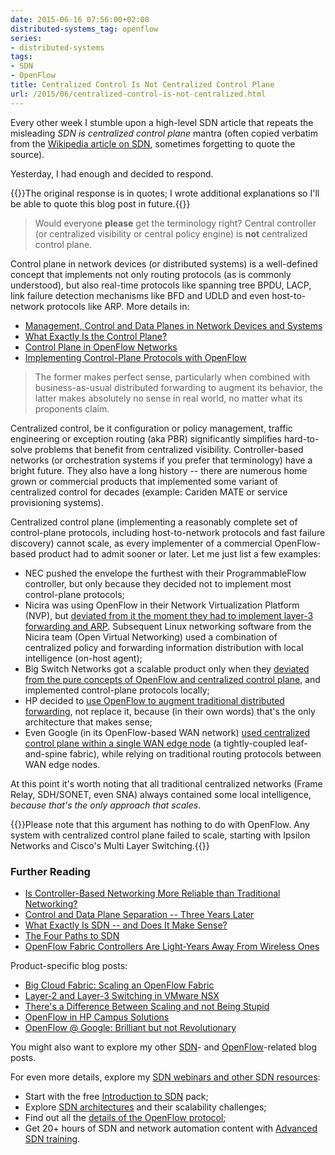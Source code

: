 ```yaml
---
date: 2015-06-16 07:56:00+02:00
distributed-systems_tag: openflow
series:
- distributed-systems
tags:
- SDN
- OpenFlow
title: Centralized Control Is Not Centralized Control Plane
url: /2015/06/centralized-control-is-not-centralized.html
---
```

Every other week I stumble upon a high-level SDN article that repeats the misleading *SDN is centralized control plane* mantra (often copied verbatim from the [Wikipedia article on SDN](https://en.wikipedia.org/wiki/Software-defined_networking), sometimes forgetting to quote the source).

Yesterday, I had enough and decided to respond.
<!--more-->
{{<note>}}The original response is in quotes; I wrote additional explanations so I'll be able to quote this blog post in future.{{</note>}}

> Would everyone **please** get the terminology right? Central controller (or centralized visibility or central policy engine) is **not** centralized control plane.

Control plane in network devices (or distributed systems) is a well-defined concept that implements not only routing protocols (as is commonly understood), but also real-time protocols like spanning tree BPDU, LACP, link failure detection mechanisms like BFD and UDLD and even host-to-network protocols like ARP. More details in:

-   [Management, Control and Data Planes in Network Devices and Systems](https://blog.ipspace.net/2013/08/management-control-and-data-planes-in.html)
-   [What Exactly Is the Control Plane?](https://blog.ipspace.net/2013/10/what-exactly-is-control-plane.html)
-   [Control Plane in OpenFlow Networks](https://blog.ipspace.net/2013/12/control-plane-in-openflow-networks.html)
-   [Implementing Control-Plane Protocols with OpenFlow](https://blog.ipspace.net/2013/06/implementing-control-plane-protocols.html)

> The former makes perfect sense, particularly when combined with business-as-usual distributed forwarding to augment its behavior, the latter makes absolutely no sense in real world, no matter what its proponents claim.

Centralized control, be it configuration or policy management, traffic engineering or exception routing (aka PBR) significantly simplifies hard-to-solve problems that benefit from centralized visibility. Controller-based networks (or orchestration systems if you prefer that terminology) have a bright future. They also have a long history -- there are numerous home grown or commercial products that implemented some variant of centralized control for decades (example: Cariden MATE or service provisioning systems).

Centralized control plane (implementing a reasonably complete set of control-plane protocols, including host-to-network protocols and fast failure discovery) cannot scale, as every implementer of a commercial OpenFlow-based product had to admit sooner or later. Let me just list a few examples:

-   NEC pushed the envelope the furthest with their ProgrammableFlow controller, but only because they decided not to implement most control-plane protocols;
-   Nicira was using OpenFlow in their Network Virtualization Platform (NVP), but [deviated from it the moment they had to implement layer-3 forwarding and ARP](https://blog.ipspace.net/2013/11/layer-2-and-layer-3-switching-in-vmware.html). Subsequent Linux networking software from the Nicira team (Open Virtual Networking) used a combination of centralized policy and forwarding information distribution with local intelligence (on-host agent);
-   Big Switch Networks got a scalable product only when they [deviated from the pure concepts of OpenFlow and centralized control plane](https://blog.ipspace.net/2015/02/big-cloud-fabric-scaling-openflow-fabric.html), and implemented control-plane protocols locally;
-   HP decided to [use OpenFlow to augment traditional distributed forwarding](https://blog.ipspace.net/2015/05/openflow-in-hp-campus-solutions-on.html), not replace it, because (in their own words) that's the only architecture that makes sense;
-   Even Google (in its OpenFlow-based WAN network) [used centralized control plane within a single WAN edge node](https://blog.ipspace.net/2012/05/openflow-google-brilliant-but-not.html) (a tightly-coupled leaf-and-spine fabric), while relying on traditional routing protocols between WAN edge nodes.

At this point it's worth noting that all traditional centralized networks (Frame Relay, SDH/SONET, even SNA) always contained some local intelligence, *because that's the only approach that scales*.

{{<note>}}Please note that this argument has nothing to do with OpenFlow. Any system with centralized control plane failed to scale, starting with Ipsilon Networks and Cisco's Multi Layer Switching.{{</note>}}

### Further Reading

-   [Is Controller-Based Networking More Reliable than Traditional Networking?](https://blog.ipspace.net/2015/01/is-controller-based-networking-more.html)
-   [Control and Data Plane Separation -- Three Years Later](https://blog.ipspace.net/2014/01/control-and-data-plane-separation-three.html)
-   [What Exactly Is SDN -- and Does It Make Sense?](https://blog.ipspace.net/2014/01/what-exactly-is-sdn-and-does-it-make.html)
-   [The Four Paths to SDN](https://blog.ipspace.net/2014/09/the-four-paths-to-sdn.html)
-   [OpenFlow Fabric Controllers Are Light-Years Away From Wireless Ones](https://blog.ipspace.net/2013/09/openflow-fabric-controllers-are-light.html)

Product-specific blog posts:

-   [Big Cloud Fabric: Scaling an OpenFlow Fabric](https://blog.ipspace.net/2015/02/big-cloud-fabric-scaling-openflow-fabric.html)
-   [Layer-2 and Layer-3 Switching in VMware NSX](https://blog.ipspace.net/2013/11/layer-2-and-layer-3-switching-in-vmware.html)
-   [There's a Difference Between Scaling and not Being Stupid](https://blog.ipspace.net/2015/04/theres-difference-between-scaling-and.html)
-   [OpenFlow in HP Campus Solutions](https://blog.ipspace.net/2015/05/openflow-in-hp-campus-solutions-on.html)
-   [OpenFlow @ Google: Brilliant but not Revolutionary](https://blog.ipspace.net/2012/05/openflow-google-brilliant-but-not.html)

You might also want to explore my other [SDN](https://blog.ipspace.net/tag/sdn.html)- and [OpenFlow](http://blog.ipspace.net/tag/openflow.html)-related blog posts.

For even more details, explore my [SDN webinars and other SDN resources](http://www.ipspace.net/SDN):

-   Start with the free [Introduction to SDN](http://www.ipspace.net/Introduction_to_SDN) pack;
-   Explore [SDN architectures](http://www.ipspace.net/SDN_Architectures_and_Deployment_Considerations) and their scalability challenges;
-   Find out all the [details of the OpenFlow protocol](http://www.ipspace.net/OpenFlow_Deep_Dive);
-   Get 20+ hours of SDN and network automation content with [Advanced SDN training](http://www.ipspace.net/Advanced_SDN_Training).
